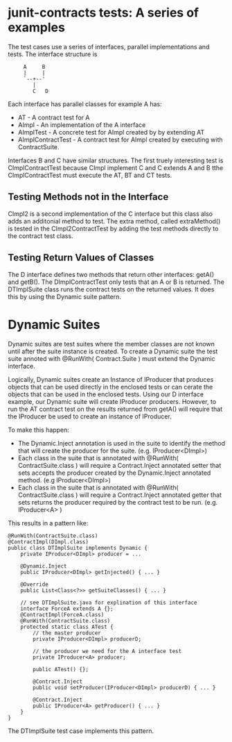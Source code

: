 junit-contracts tests: A series of examples
===========================================

The test cases use a series of interfaces, parallel implementations and tests.  The interface structure is

         A     B
         |     |
         `--+--'
            |
            C   D
            
Each interface has parallel classes for example A has:

* AT - A contract test for A
* AImpl - An implementation of the A interface
* AImplTest - A concrete test for AImpl created by by extending AT
* AImplContractTest - A contract test for AImpl created by executing with ContractSuite.

Interfaces B and C have similar structures.  The first truely interesting test is CImplContractTest because
CImpl implement C and C extends A and B tthe CImplContractTest must execute the AT, BT and CT tests.

Testing Methods not in the Interface
------------------------------------

CImpl2 is a second implementation of the C interface but this class also adds an additonial method to test.  The extra method, called extraMethod() is tested in the CImpl2ContractTest by adding the test methods directly to the contract test class.

Testing Return Values of Classes
--------------------------------

The D interface defines two methods that return other interfaces: getA() and getB().  The DImplContractTest only tests that an A or B is returned.  The DTImplSuite class runs the contract tests on the returned values.  It does this by using the Dynamic suite pattern.

Dynamic Suites
==============

Dynamic suites are test suites where the member classes are not known until after the suite instance is created.  To create a Dynamic suite the test suite annoted with @RunWith( Contract.Suite ) must extend the Dynamic interface.  

Logically, Dynamic suites create an Instance of IProducer that produces objects that can be used directly in the enclosed tests or can cerate the objects that can be used in the enclosed tests.  Using our D interface example, our Dynamic suite will create IProducer<DImpl> producers.  However, to run the AT contract test on the results returned from getA() will require that the IProducer<Dimpl> be used to create an instance of IProducer<A>.  

To make this happen:
* The Dynamic.Inject annotation is used in the suite to identify the method that will create the producer for the suite. (e.g. IProducer&lt;DImpl>)
* Each class in the suite that is annotated with @RunWith( ContractSuite.class ) will require a Contract.Inject annotated setter that sets accepts the producer created by the Dynamic.Inject annotated method. (e.g IProducer&lt;DImpl>)
* Each class in the suite that is annotated with @RunWith( ContractSuite.class ) will require a Contract.Inject annotated getter that sets returns the producer required by the contract test to be run. (e.g. IProducer&lt;A> )

This results in a pattern like:

    @RunWith(ContractSuite.class)
    @ContractImpl(DImpl.class)
    public class DTImplSuite implements Dynamic {
        private IProducer<DImpl> producer = ...
        
        @Dynamic.Inject
        public IProducer<DImpl> getInjected() { ... }
        
        @Override
        public List<Class<?>> getSuiteClasses() { ... }
        
        // see DTImplSuite.java for explination of this interface
        interface ForceA extends A {}; 
        @ContractImpl(ForceA.class)
        @RunWith(ContractSuite.class)
        protected static class ATest {
            // the master producer
            private IProducer<DImpl> producerD;
            
            // the producer we need for the A interface test
            private IProducer<A> producer;
            
            public ATest() {};
            
            @Contract.Inject
            public void setProducer(IProducer<DImpl> producerD) { ... }
            
            @Contract.Inject
            public IProducer<A> getProducer() { ... }
        }
    }

	
 

The DTImplSuite test case implements this pattern.



